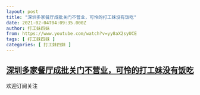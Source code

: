 ```yaml
---
layout: post
title: "深圳多家餐厅成批关门不营业，可怜的打工妹没有饭吃"
date: 2021-02-04T04:09:35.000Z
author: 打工妹四妹
from: https://www.youtube.com/watch?v=yy8aX2syUCE
tags: [ 打工妹四妹 ]
categories: [ 打工妹四妹 ]
---
```

<!--1612411775000-->
[深圳多家餐厅成批关门不营业，可怜的打工妹没有饭吃](https://www.youtube.com/watch?v=yy8aX2syUCE)
------

<div>
欢迎订阅关注
</div>

